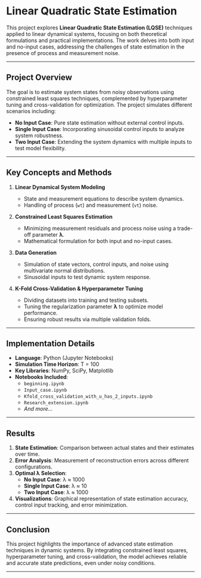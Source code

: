 # **Linear Quadratic State Estimation**

This project explores **Linear Quadratic State Estimation (LQSE)** techniques applied to linear dynamical systems, focusing on both theoretical formulations and practical implementations. The work delves into both input and no-input cases, addressing the challenges of state estimation in the presence of process and measurement noise.

---

## **Project Overview**

The goal is to estimate system states from noisy observations using constrained least squares techniques, complemented by hyperparameter tuning and cross-validation for optimization. The project simulates different scenarios including:

- **No Input Case**: Pure state estimation without external control inputs.
- **Single Input Case**: Incorporating sinusoidal control inputs to analyze system robustness.
- **Two Input Case**: Extending the system dynamics with multiple inputs to test model flexibility.

---

## **Key Concepts and Methods**

1. **Linear Dynamical System Modeling**
   - State and measurement equations to describe system dynamics.
   - Handling of process (`wt`) and measurement (`vt`) noise.
  
2. **Constrained Least Squares Estimation**
   - Minimizing measurement residuals and process noise using a trade-off parameter **λ**.
   - Mathematical formulation for both input and no-input cases.

3. **Data Generation**
   - Simulation of state vectors, control inputs, and noise using multivariate normal distributions.
   - Sinusoidal inputs to test dynamic system response.

4. **K-Fold Cross-Validation & Hyperparameter Tuning**
   - Dividing datasets into training and testing subsets.
   - Tuning the regularization parameter **λ** to optimize model performance.
   - Ensuring robust results via multiple validation folds.

---

## **Implementation Details**

- **Language**: Python (Jupyter Notebooks)
- **Simulation Time Horizon**: T = 100
- **Key Libraries**: NumPy, SciPy, Matplotlib
- **Notebooks Included**:
  - `beginning.ipynb`
  - `Input_case.ipynb`
  - `Kfold_cross_validation_with_u_has_2_inputs.ipynb`
  - `Research_extension.ipynb`
  - *And more...*

---

## **Results**

1. **State Estimation**: Comparison between actual states and their estimates over time.
2. **Error Analysis**: Measurement of reconstruction errors across different configurations.
3. **Optimal λ Selection**:
   - **No Input Case**: λ ≈ 1000
   - **Single Input Case**: λ ≈ 10
   - **Two Input Case**: λ ≈ 1000
4. **Visualizations**: Graphical representation of state estimation accuracy, control input tracking, and error minimization.

---

## **Conclusion**

This project highlights the importance of advanced state estimation techniques in dynamic systems. By integrating constrained least squares, hyperparameter tuning, and cross-validation, the model achieves reliable and accurate state predictions, even under noisy conditions.

---


